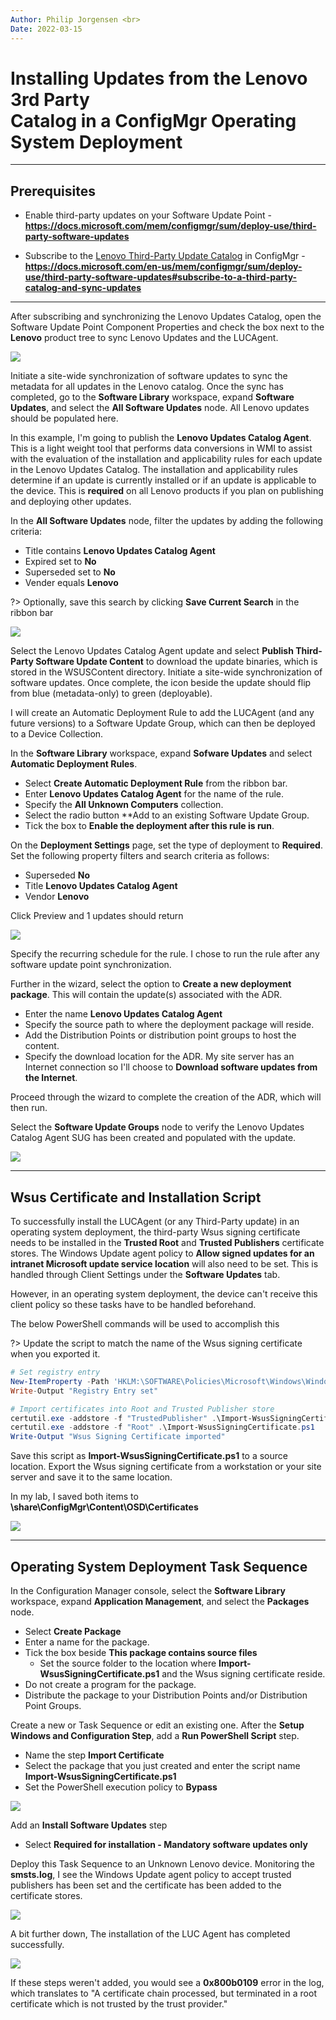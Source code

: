 ```yaml
---
Author: Philip Jorgensen <br>
Date: 2022-03-15
---
```


# Installing Updates from the Lenovo 3rd Party <br> Catalog in a ConfigMgr Operating System Deployment

---

## Prerequisites

- Enable third-party updates on your Software Update Point - **https://docs.microsoft.com/mem/configmgr/sum/deploy-use/third-party-software-updates**

- Subscribe to the [Lenovo Third-Party Update Catalog](https://blog.lenovocdrt.com/#/2020/lucv3) in ConfigMgr - **https://docs.microsoft.com/en-us/mem/configmgr/sum/deploy-use/third-party-software-updates#subscribe-to-a-third-party-catalog-and-sync-updates**

---

After subscribing and synchronizing the Lenovo Updates Catalog, open the Software Update Point Component Properties and check the box next to the **Lenovo** product tree to sync Lenovo Updates and the LUCAgent. 

![](../img/2022/configmgr_osd_updates/image1.jpg)

Initiate a site-wide synchronization of software updates to sync the metadata for all updates in the Lenovo catalog. Once the sync has completed, go to the **Software Library** workspace, expand **Software Updates**, and select the **All Software Updates** node. All Lenovo updates should be populated here.

In this example, I'm going to publish the **Lenovo Updates Catalog Agent**. This is a light weight tool that performs data conversions in WMI to assist with the evaluation of the installation and applicability rules for each update in the Lenovo Updates Catalog. The installation and applicability rules determine if an update is currently installed or if an update is applicable to the device. This is **required** on all Lenovo products if you plan on publishing and deploying other updates.

In the **All Software Updates** node, filter the updates by adding the following criteria:

- Title contains **Lenovo Updates Catalog Agent**
- Expired set to **No**
- Superseded set to **No**
- Vender equals **Lenovo**

?> Optionally, save this search by clicking **Save Current Search** in the ribbon bar

![](../img/2022/configmgr_osd_updates/image2.jpg)

Select the Lenovo Updates Catalog Agent update and select **Publish Third-Party Software Update Content** to download the update binaries, which is stored in the WSUSContent directory. Initiate a site-wide synchronization of software updates. Once complete, the icon beside the update should flip from blue (metadata-only) to green (deployable).

I will create an Automatic Deployment Rule to add the LUCAgent (and any future versions) to a Software Update Group, which can then be deployed to a Device Collection.

In the **Software Library** workspace, expand **Sofware Updates** and select **Automatic Deployment Rules**.

- Select **Create Automatic Deployment Rule** from the ribbon bar.
- Enter **Lenovo Updates Catalog Agent** for the name of the rule.
- Specify the **All Unknown Computers** collection.
- Select the radio button **Add to an existing Software Update Group.
- Tick the box to **Enable the deployment after this rule is run**.

On the **Deployment Settings** page, set the type of deployment to **Required**.
Set the following property filters and search criteria as follows:

- Superseded **No**
- Title **Lenovo Updates Catalog Agent**
- Vendor **Lenovo**

Click Preview and 1 updates should return

![](../img/2022/configmgr_osd_updates/image3.jpg)

Specify the recurring schedule for the rule. I chose to run the rule after any software update point synchronization.

Further in the wizard, select the option to **Create a new deployment package**. This will contain the update(s) associated with the ADR.

- Enter the name **Lenovo Updates Catalog Agent**
- Specify the source path to where the deployment package will reside.
- Add the Distribution Points or distribution point groups to host the content.
- Specify the download location for the ADR. My site server has an Internet connection so I'll choose to **Download software updates from the Internet**.

Proceed through the wizard to complete the creation of the ADR, which will then run.

Select the **Software Update Groups** node to verify the Lenovo Updates Catalog Agent SUG has been created and populated with the update.

![](../img/2022/configmgr_osd_updates/image4.jpg)

---

## Wsus Certificate and Installation Script

To successfully install the LUCAgent (or any Third-Party update) in an operating system deployment, the third-party Wsus signing certificate needs to be installed in the **Trusted Root** and **Trusted Publishers** certificate stores. The Windows Update agent policy to **Allow signed updates for an intranet Microsoft update service location** will also need to be set. This is handled through Client Settings under the **Software Updates** tab.

However, in an operating system deployment, the device can't receive this client policy so these tasks have to be handled beforehand.

The below PowerShell commands will be used to accomplish this

?> Update the script to match the name of the Wsus signing certificate when you exported it.

```powershell
# Set registry entry
New-ItemProperty -Path 'HKLM:\SOFTWARE\Policies\Microsoft\Windows\WindowsUpdate' -Name AcceptTrustedPublisherCerts -PropertyType DWord -Value 1
Write-Output "Registry Entry set"

# Import certificates into Root and Trusted Publisher store
certutil.exe -addstore -f "TrustedPublisher" .\Import-WsusSigningCertificate.ps1
certutil.exe -addstore -f "Root" .\Import-WsusSigningCertificate.ps1
Write-Output "Wsus Signing Certificate imported"
```

Save this script as **Import-WsusSigningCertificate.ps1** to a source location. Export the Wsus signing certificate from a workstation or your site server and save it to the same location.

In my lab, I saved both items to **\\share\ConfigMgr\Content\OSD\Certificates**

![](../img/2022/configmgr_osd_updates/image5.jpg)

---

## Operating System Deployment Task Sequence

In the Configuration Manager console, select the **Software Library** workspace, expand **Application Management**, and select the **Packages** node.

- Select **Create Package**
- Enter a name for the package.
- Tick the box beside **This package contains source files**
  - Set the source folder to the location where **Import-WsusSigningCertificate.ps1** and the Wsus signing certificate reside.
- Do not create a program for the package.
- Distribute the package to your Distribution Points and/or Distribution Point Groups.

Create a new or Task Sequence or edit an existing one. After the **Setup Windows and Configuration Step**, add a **Run PowerShell Script** step.

- Name the step **Import Certificate**
- Select the package that you just created and enter the script name **Import-WsusSigningCertificate.ps1**
- Set the PowerShell execution policy to **Bypass**

![](../img/2022/configmgr_osd_updates/image6.jpg)

Add an **Install Software Updates** step

- Select **Required for installation - Mandatory software updates only**

Deploy this Task Sequence to an Unknown Lenovo device. Monitoring the **smsts.log**, I see the Windows Update agent policy to accept trusted publishers has been set and the certificate has been added to the certificate stores.

![](../img/2022/configmgr_osd_updates/image7.jpg)

A bit further down, The installation of the LUC Agent has completed successfully.

![](../img/2022/configmgr_osd_updates/image8.jpg)

If these steps weren't added, you would see a **0x800b0109** error in the log, which translates to "A certificate chain processed, but terminated in a root certificate which is not trusted by the trust provider."
